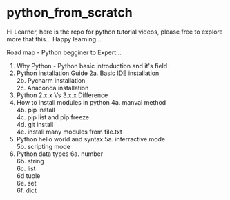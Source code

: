 # python_from_scratch
Hi Learner, here is the repo for python tutorial videos, please free to explore more that this... Happy learning...


Road map - Python begginer to Expert...
1. Why Python - Python basic introduction and it's field
2. Python installation Guide
2a. Basic IDE installation  
2b. Pycharm installation  
2c. Anaconda installation
3. Python 2.x.x Vs 3.x.x Difference
4. How to install modules in python
4a. manval method  
4b. pip install  
4c. pip list and pip freeze  
4d. git install  
4e. install many modules from file.txt  
5. Python hello world and syntax
5a. interractive mode  
5b. scripting mode  
6. Python data types
6a. number  
6b. string  
6c. list  
6d tuple  
6e. set  
6f. dict  
